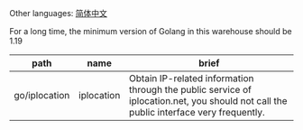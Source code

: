 Other languages: [简体中文](README_zh.md)

For a long time, the minimum version of Golang in this warehouse should be 1.19

| path          | name       | brief                                                                                                                                 |
|---------------|------------|---------------------------------------------------------------------------------------------------------------------------------------|
| go/iplocation | iplocation | Obtain IP-related information through the public service of iplocation.net, you should not call the public interface very frequently. |